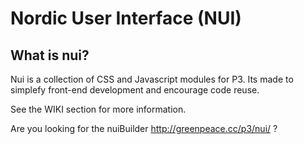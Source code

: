 # Nordic User Interface (NUI)

## What is nui?

Nui is a collection of CSS and Javascript modules for P3. Its made to simplefy front-end development and encourage code reuse.

See the WIKI section for more information.

Are you looking for the nuiBuilder http://greenpeace.cc/p3/nui/ ?